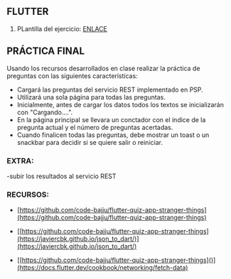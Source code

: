 ## FLUTTER

1. PLantilla del ejercicio:
[ENLACE](https://drive.google.com/file/d/1VTqDTqgcUotN4xi7D48ICYTI68oPDD2k/view?usp=sharing)

## PRÁCTICA FINAL

Usando los recursos desarrollados en clase realizar la práctica 
de preguntas con las siguientes características:

- Cargará las preguntas del servicio REST implementado en PSP.
- Utilizará una sola página para todas las preguntas.
- Inicialmente, antes de cargar los datos todos los textos se inicializarán con "Cargando....".
- En la página principal se llevara un conctador con el índice de la pregunta actual y el número de preguntas acertadas.
- Cuando finalicen todas las preguntas, debe mostrar un toast o un snackbar para decidir si se quiere salir o reiniciar.

### EXTRA:
-subir los resultados al servicio REST

### RECURSOS: 

- [https://github.com/code-bajju/flutter-quiz-app-stranger-things](https://github.com/code-bajju/flutter-quiz-app-stranger-things)

- [[https://github.com/code-bajju/flutter-quiz-app-stranger-things](https://javiercbk.github.io/json_to_dart/)](https://javiercbk.github.io/json_to_dart/)

- [[https://github.com/code-bajju/flutter-quiz-app-stranger-things]()](https://docs.flutter.dev/cookbook/networking/fetch-data)
